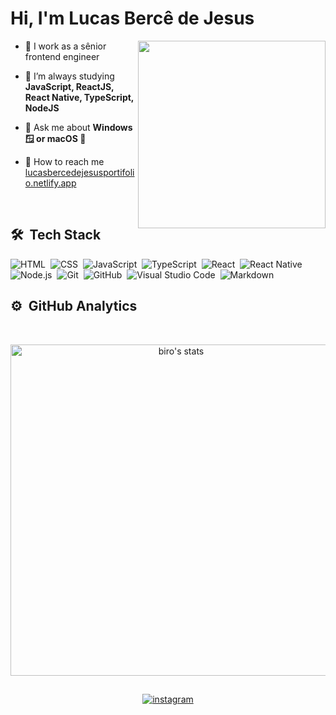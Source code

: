 
<h1 align="left">Hi, I'm Lucas Bercê de Jesus</h1>

<img align="right" width="300em" height="300em" src="https://github.com/birobirobiro/birobirobiro/blob/master/animation_500_kv8i962g.gif?raw=true"/>

- 🔭  I work as a sênior frontend engineer

- 🌱  I’m always studying **JavaScript, ReactJS, React Native, TypeScript, NodeJS**

- 💬  Ask me about **Windows 🪟 or macOS 🍎**

- 🚀  How to reach me  [lucasbercedejesusportifolio.netlify.app](https://lucasbercedejesusportifolio.netlify.app/)

<br>

## 🛠 &nbsp;Tech Stack

![HTML](https://img.shields.io/badge/-HTML-05122A?style=flat&logo=HTML5)&nbsp;
![CSS](https://img.shields.io/badge/-CSS-05122A?style=flat&logo=CSS3&logoColor=1572B6)&nbsp;
![JavaScript](https://img.shields.io/badge/-JavaScript-05122A?style=flat&logo=javascript)&nbsp;
![TypeScript](https://img.shields.io/badge/-TypeScript-05122A?style=flat&logo=typescript)&nbsp;
![React](https://img.shields.io/badge/-React-05122A?style=flat&logo=react)&nbsp;
![React Native](https://img.shields.io/badge/-React%20Native-05122A?style=flat&logo=react)&nbsp;
![Node.js](https://img.shields.io/badge/-Node.js-05122A?style=flat&logo=node.js)&nbsp;
![Git](https://img.shields.io/badge/-Git-05122A?style=flat&logo=git)&nbsp;
![GitHub](https://img.shields.io/badge/-GitHub-05122A?style=flat&logo=github)&nbsp;
![Visual Studio Code](https://img.shields.io/badge/-VS%20Code-05122A?style=flat&logo=visual-studio-code&logoColor=007ACC)&nbsp;
![Markdown](https://img.shields.io/badge/-Markdown-05122A?style=flat&logo=markdown)&nbsp;

## ⚙️ &nbsp;GitHub Analytics
<br>

<p align="center">
<img width="530em" src="https://github-readme-stats.vercel.app/api?username=LucasBerce71&show_icons=true&theme=nightowl" alt="biro's stats"/>
</p>

##

<p align="center">
  <a href="https://instagram.com/lucas_berce_71" target="_blank">
 <img align="center" src="https://img.shields.io/badge/-lucas_berce_71-05122A?style=flat&logo=instagram" alt="instagram"/>
</a>
</p>
